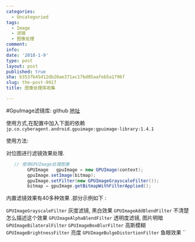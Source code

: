 ```yaml
---
categories:
  - Uncategoried
tags:
  - Image
  - 滤镜
  - 图像处理
comment: 
info: 
date: '2018-1-9'
type: post
layout: post
published: true
sha: b3537b45d12db20ae371ac17bd05aafeb5a1796f
slug: the-post-9917
title: 图像处理库收集

---
```

#GpuImage滤镜库:
github [地址](  https://github.com/CyberAgent/android-gpuimage)

使用方式,在配置中加入下面的依赖`
jp.co.cyberagent.android.gpuimage:gpuimage-library:1.4.1`

使用方法: 

对位图进行滤镜效果处理.
```java
   // 使用GPUImage处理图像
        GPUImage   gpuImage = new GPUImage(context);
        gpuImage.setImage(bitmap);
        gpuImage.setFilter(new GPUImageGrayscaleFilter());
        bitmap = gpuImage.getBitmapWithFilterApplied();
```

内置滤镜效果有40多种效果 .部分示例如下 :

`GPUImageGrayscaleFilter`  灰度滤镜, 黑白效果
`GPUImageAddBlendFilter` 不清楚怎么描述这个效果
`GPUImageAlphaBlendFilter` 透明度滤镜, 图片明暗
`GPUImageBilateralFilter` 
`GPUImageBoxBlurFilter`   高斯模糊
`GPUImageBrightnessFilter` 亮度
`GPUImageBulgeDistortionFilter` 鱼眼效果
``
